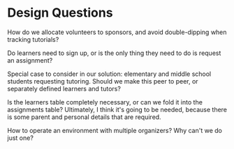 # Design Questions

How do we allocate volunteers to sponsors, and avoid double-dipping when tracking tutorials?

Do learners need to sign up, or is the only thing they need to do is request an assignment?

Special case to consider in our solution: elementary and middle school students requesting tutoring. Should we make this peer to peer, or separately defined learners and tutors?

Is the learners table completely necessary, or can we fold it into the assignments table?
Ultimately, I think it's going to be needed, because there is some parent and personal details that are required.

How to operate an environment with multiple organizers? Why can't we do just one?